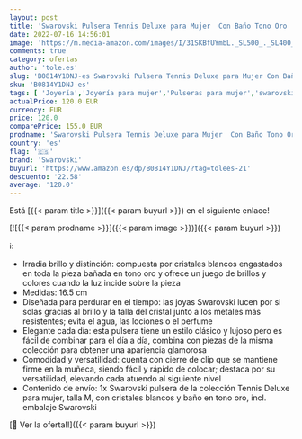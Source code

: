 ```yaml
---
layout: post
title: 'Swarovski Pulsera Tennis Deluxe para Mujer  Con Baño Tono Oro  Cristales Blancos  Colección Swarovski Tennis Deluxe'
date: 2022-07-16 14:56:01
image: 'https://m.media-amazon.com/images/I/31SKBfUYmbL._SL500_._SL400_.jpg'
comments: true
category: ofertas
author: 'tole.es'
slug: 'B0814Y1DNJ-es Swarovski Pulsera Tennis Deluxe para Mujer Con Baño Tono...'
sku: 'B0814Y1DNJ-es'
tags: [ 'Joyería','Joyería para mujer','Pulseras para mujer','swarovski','🇪🇸', ]
actualPrice: 120.0 EUR
currency: EUR
price: 120.0
comparePrice: 155.0 EUR
prodname: 'Swarovski Pulsera Tennis Deluxe para Mujer  Con Baño Tono Oro  Cristales Blancos  Colección Swarovski Tennis Deluxe'
country: 'es'
flag: '🇪🇸'
brand: 'Swarovski'
buyurl: 'https://www.amazon.es/dp/B0814Y1DNJ/?tag=tolees-21'
descuento: '22.58'
average: '120.0'
---
```


Está [{{< param title >}}]({{< param buyurl >}}) en el siguiente enlace!

[![{{< param prodname >}}]({{< param image >}})]({{< param buyurl >}})

ℹ️:

- Irradia brillo y distinción: compuesta por cristales blancos engastados en toda la pieza bañada en tono oro y ofrece un juego de brillos y colores cuando la luz incide sobre la pieza
- Medidas: 16.5 cm
- Diseñada para perdurar en el tiempo: las joyas Swarovski lucen por si solas gracias al brillo y la talla del cristal junto a los metales más resistentes; evita el agua, las lociones o el perfume
- Elegante cada día: esta pulsera tiene un estilo clásico y lujoso pero es fácil de combinar para el día a día, combina con piezas de la misma colección para obtener una apariencia glamorosa
- Comodidad y versatilidad: cuenta con cierre de clip que se mantiene firme en la muñeca, siendo fácil y rápido de colocar; destaca por su versatilidad, elevando cada atuendo al siguiente nivel
- Contenido de envío: 1x Swarovski pulsera de la colección Tennis Deluxe para mujer, talla M, con cristales blancos y baño en tono oro, incl. embalaje Swarovski

[🛒 Ver la oferta!!]({{< param buyurl >}})
